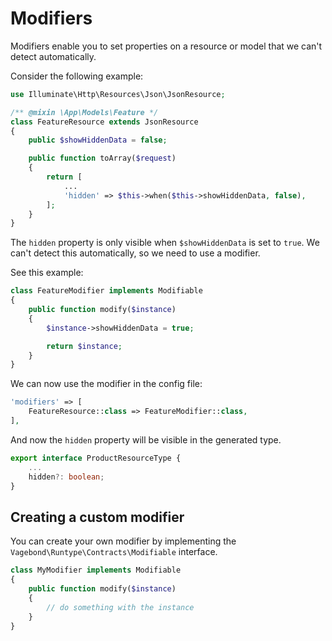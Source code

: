 # Modifiers

Modifiers enable you to set properties on a resource or model that we can't detect automatically.

Consider the following example:

```php
use Illuminate\Http\Resources\Json\JsonResource;

/** @mixin \App\Models\Feature */
class FeatureResource extends JsonResource
{
    public $showHiddenData = false;

    public function toArray($request)
    {
        return [
            ...
            'hidden' => $this->when($this->showHiddenData, false),
        ];
    }
}
```

The `hidden` property is only visible when `$showHiddenData` is set to `true`. We can't detect this automatically, so we need to use a modifier.

See this example:

```php
class FeatureModifier implements Modifiable
{
    public function modify($instance)
    {
        $instance->showHiddenData = true;

        return $instance;
    }
}
```

We can now use the modifier in the config file:

```php
'modifiers' => [
    FeatureResource::class => FeatureModifier::class,
],
```

And now the `hidden` property will be visible in the generated type.

```typescript
export interface ProductResourceType {
    ...
    hidden?: boolean;
}
```

## Creating a custom modifier

You can create your own modifier by implementing the `Vagebond\Runtype\Contracts\Modifiable` interface.

```php
class MyModifier implements Modifiable
{
    public function modify($instance)
    {
        // do something with the instance
    }
}
```
